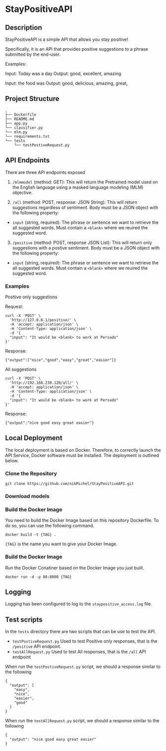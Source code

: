 # StayPositiveAPI

## Description

StayPositiveAPI is a simple API that allows you stay positive!

Specifically, it is an API that provides positive suggestions to a phrase submitted by the end-user.

Examples:

Input: Today was a <blank> day
Output: good, excellent, amazing

Input: the food was <blank>
Output: good, delicious, amazing, great,



## Project Structure

```
.
├── Dockerfile
├── README.md
├── app.py
└── classifier.py
└── mlm.py
└── requirements.txt
└── tests
    └── testPostiveRequest.py
```

## API Endpoints

There are three API endpoints exposed

1. `/mlmmodel` (method: GET): This will return the Pretrained model used on the English language using a masked language modeling (MLM) objective.

2. `/all` (method: POST, response: JSON String): This will return suggestions regardless of sentiment. Body must be a JSON object with the following property:
    
  - `input` (string, required): The phrase or sentence we want to retrieve the all suggested words. Must contain a `<blank>` where we reuired the suggested word.
                                   
3. `/positive` (method: POST, response JSON List): This will return only suggestions with a postive sentiment. Body must be a JSON object with the following property:

  - `input` (string, required): The phrase or sentence we want to retrieve the all suggested words. Must contain a `<blank>` where we reuired the suggested word.


### Examples

Postiive only suggestions

Request:

```
curl -X 'POST' \
  'http://127.0.0.1/positive/' \
  -H 'accept: application/json' \
  -H 'Content-Type: application/json' \
  -d '{
  "input": "It would be <blank> to work at Persado"
}'
```

Response:

`{"output":["nice","good","easy","great","easier"]}`


All suggestions

```
curl -X 'POST' \
  'http://192.168.230.120/all/' \
  -H 'accept: application/json' \
  -H 'Content-Type: application/json' \
  -d '{
  "input": "It would be <blank> to work at Persado"
}'
```

Response:

`{"output":"nice good easy great easier"}`


## Local Deployment

The local deployment is based on Docker. Therefore, to correctly launch the API Service, Docker software must be installed. The deployment is outlined below.

### Clone the Repository

```
git clone https://github.com/nikMichel/StayPositiveAPI.git
```

### Download models

### Build the Docker Image

You need to build the Docker Image based on this repository Dockerfile. To do so, you can use the following command.

`docker build -t {TAG} .`

`{TAG}` is the name you want to give your Docker Image.

### Build the Docker Image

Run the Docker Conatiner based on the Docker Image you just built.

`docker run -d -p 80:8000 {TAG}`


## Logging

Logging has been configured to log to the `staypositive_access.log` file.


## Test scripts

In the `tests` directory there are two scripts that can be use to test the API.

- `testPostiveRequest.py` Used to test Positive only responses, that is the `/positive` API endpoint.
- `testAllRequest.py` Used to test All responses, that is the `/all` API endpoint


When run the `testPostiveRequest.py` script, we should a response similar to the following

```{"input": "It would be <blank> to work at Persado"}
{
  "output": [
    "easy",
    "nice",
    "easier",
    "good"
  ]
}
```

When run the `testAllRequest.py` script, we should a response similar to the following

```{"input": "It would be <blank> to work at Persado"}
{
  "output": "nice good easy great easier"
}
```
